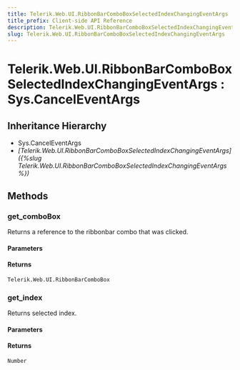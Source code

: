 ```yaml
---
title: Telerik.Web.UI.RibbonBarComboBoxSelectedIndexChangingEventArgs
title_prefix: Client-side API Reference
description: Telerik.Web.UI.RibbonBarComboBoxSelectedIndexChangingEventArgs
slug: Telerik.Web.UI.RibbonBarComboBoxSelectedIndexChangingEventArgs
---
```


# Telerik.Web.UI.RibbonBarComboBoxSelectedIndexChangingEventArgs : Sys.CancelEventArgs

## Inheritance Hierarchy

* Sys.CancelEventArgs
* *[Telerik.Web.UI.RibbonBarComboBoxSelectedIndexChangingEventArgs]({%slug Telerik.Web.UI.RibbonBarComboBoxSelectedIndexChangingEventArgs%})*


## Methods

### get_comboBox

Returns a reference to the ribbonbar combo that was clicked.

#### Parameters

#### Returns

`Telerik.Web.UI.RibbonBarComboBox`

### get_index

Returns selected index.

#### Parameters

#### Returns

`Number`

 

